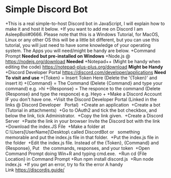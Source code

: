 # Simple Discord Bot
+This is a real simple-to-host Discord bot in JavaScript, I will explain how to make it and host it below.
+If you want to add me on Discord I am AsleepBoii#0666. Please note that this is a Windows Tutorial, for MacOS, Linux or any other OS this will be a little bit different, but you can use this tutorial, you will just need to have some knowledge of your operating system. The Apps you will need/might be handy are below.
+Command Prompt **Needed but pre-installed on Windows**
+Node.js @ https://nodejs.org/download **Needed**
+Notepad++ (Might be handy when editing the code) https://notepad-plus-plus.org/download **Might be Handy**
+Discord Developer Portal https://discord.com/developer/applications **Need To visit and use**
+{Token} = Insert Token Here (Delete the '{Token}' and insert it)
+{Command} = The Command (Delete {Command} and type your command) e.g. >hi
+{Response} = The responce to the command (Delete {Response} and type the responce) e.g. Heyo
+
+Make a Discord Account IF you don't have one.
+Visit the Discord Developer Portal (Linked in the links @ Discord Developer   Portal) 
+Create an application 
+Create a bot (Tutorial in attachments) 
+Go to OAuth2 and tick the bot checkbox, and below the link, tick Administrator. 
+Copy the link given. 
+Create a Discord Server 
+Paste the link in your browser Invite the Discord bot with the link 
+Download the index.JS File 
+Make a folder at C:\Users\[UserName]\Desktop\ called DiscordBot or   something memorable and put the index.js file in that folder. 
+Put the index.js file in the folder 
+Edit the index.js file. Instead of the {Token}, {Command} and {Response}, Put   the commands, responses, and your token 
+Open Command Prompt doing Win+R and typing cmd.exe. 
+Run cd {File Location} in Command Prompt
+Run npm install discord.js 
+Run node index.js 
+If you get an error, try to fix the error A handy Link https://discordjs.guide/
